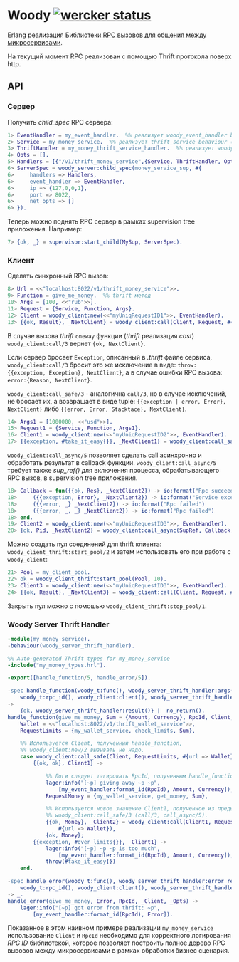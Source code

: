 Woody [![wercker status](https://app.wercker.com/status/fd36dd241f6c38a784de7bcf7e3f4549/s "wercker status")](https://app.wercker.com/project/bykey/fd36dd241f6c38a784de7bcf7e3f4549)
======

Erlang реализация [Библиотеки RPC вызовов для общения между микросервисами](http://52.29.202.218/design/ms/platform/rpc-lib).

На текущий момент RPC реализован с помощью Thrift протокола поверх http.

## API

### Сервер

Получить _child_spec_ RPC сервера:

```erlang
1> EventHandler = my_event_handler.  %% реализует woody_event_handler behaviour
2> Service = my_money_service.  %% реализует thrift_service behaviour (генерируется из .thrift файла)
3> ThriftHandler = my_money_thrift_service_handler.  %% реализует woody_server_thrift_handler behaviour
4> Opts = [].
5> Handlers = [{"/v1/thrift_money_service",{Service, ThriftHandler, Opts}}].
6> ServerSpec = woody_server:child_spec(money_service_sup, #{
6>     handlers => Handlers,
6>     event_handler => EventHandler,
6>     ip => {127,0,0,1},
6>     port => 8022,
6>     net_opts => []
6> }).
```

Теперь можно поднять RPC сервер в рамках supervision tree приложения. Например:

```erlang
7> {ok, _} = supervisor:start_child(MySup, ServerSpec).
```

### Клиент

Сделать синхронный RPC вызов:

```erlang
8> Url = <<"localhost:8022/v1/thrift_money_service">>.
9> Function = give_me_money.  %% thrift метод
10> Args = [100, <<"rub">>].
11> Request = {Service, Function, Args}.
12> Client = woody_client:new(<<"myUniqRequestID1">>, EventHandler).
13> {{ok, Result}, _NextClient} = woody_client:call(Client, Request, #{url => Url}).
```

В случае вызова _thrift_ `oneway` функции (_thrift_ реализация _cast_) `woody_client:call/3` вернет `{ok, NextClient}`.

Если сервер бросает `Exception`, описанный в _.thrift_ файле сервиса, `woody_client:call/3` бросит это же исключение в виде: `throw:{{exception, Exception}, NextClient}`, а в случае ошибки RPC вызова: `error:{Reason, NextClient}`.

`woody_client:call_safe/3` - аналогична `call/3`, но в случае исключений, не бросает их, а возвращает в виде tuple: `{{exception | error, Error}, NextClient}` либо `{{error, Error, Stacktace}, NextClient}`.

```erlang
14> Args1 = [1000000, <<"usd">>].
15> Request1 = {Service, Function, Args1}.
16> Client1 = woody_client:new(<<"myUniqRequestID2">>, EventHandler).
17> {{exception, #take_it_easy{}}, _NextClient1} = woody_client:call_safe(Client1, Request1, #{url => Url}).
```

`woody_client:call_async/5` позволяет сделать call асинхронно и обработать результат в callback функции. `woody_client:call_async/5` требует также _sup_ref()_ для включения процесса, обрабатывающего RPC вызов, в supervision tree приложения.

```erlang
18> Callback = fun({{ok, Res}, _NextClient2}) -> io:format("Rpc succeeded: ~p~n", [Res]);
18>     ({{exception, Error}, _NextClient2}) -> io:format("Service exception: ~p~n", [Error]);
18>     ({{error, _} _NextClient2}) -> io:format("Rpc failed")
18>     ({{error, _, _} _NextClient2}) -> io:format("Rpc failed")
18> end.
19> Client2 = woody_client:new(<<"myUniqRequestID3">>, EventHandler).
20> {ok, Pid, _NextClient2} = woody_client:call_async(SupRef, Callback, Client2, Request, #{url => Url}).
```

Можно создать пул соединений для thrift клиента: `woody_client_thrift:start_pool/2` и затем использовать его при работе с `woody_client`:

```erlang
21> Pool = my_client_pool.
22> ok = woody_client_thrift:start_pool(Pool, 10).
23> Client3 = woody_client:new(<<"myUniqRequestID3">>, EventHandler).
24> {{ok, Result}, _NextClient3} = woody_client:call(Client, Request, #{url => Url, pool => Pool}).
```

Закрыть пул можно с помошью `woody_client_thrift:stop_pool/1`.

### Woody Server Thrift Handler

```erlang
-module(my_money_service).
-behaviour(woody_server_thrift_handler).

%% Auto-generated Thrift types for my_money_service
-include("my_money_types.hrl").

-export([handle_function/5, handle_error/5]).

-spec handle_function(woody_t:func(), woody_server_thrift_handler:args(),
    woody_t:rpc_id(), woody_client:client(), woody_server_thrift_handler:handler_opts())
->
    {ok, woody_server_thrift_handler:result()} |  no_return().
handle_function(give_me_money, Sum = {Amount, Currency}, RpcId, Client, _Opts) ->
    Wallet = <<"localhost:8022/v1/thrift_wallet_service">>,
    RequestLimits = {my_wallet_service, check_limits, Sum},

    %% Используется Client, полученный handle_function,
    %% woody_client:new/2 вызывать не надо.
    case woody_client:call_safe(Client, RequestLimits, #{url => Wallet}) of
        {{ok, ok}, Client1} ->

            %% Логи следует тэгировать RpcId, полученным handle_function.
            lager:info("[~p] giving away ~p ~p",
                [my_event_handler:format_id(RpcId), Amount, Currency]),
            RequestMoney = {my_wallet_service, get_money, Sum},

            %% Используется новое значение Client1, полученное из предыдущего вызова
            %% woody_client:call_safe/3 (call/3, call_async/5).
            {{ok, Money}, _Client2} = woody_client:call(Client1, RequestMoney,
                #{url => Wallet}),
            {ok, Money};
        {{exception, #over_limits{}}, _Client1} ->
            lager:info("[~p] ~p ~p is too much",
                [my_event_handler:format_id(RpcId), Amount, Currency]),
            throw(#take_it_easy{})
    end.

-spec handle_error(woody_t:func(), woody_server_thrift_handler:error_reason(),
    woody_t:rpc_id(), woody_client:client(), woody_server_thrift_handler:handler_opts())
-> _.
handle_error(give_me_money, Error, RpcId, _Client, _Opts) ->
    lager:info("[~p] got error from thrift: ~p",
        [my_event_handler:format_id(RpcId), Error]).
```

Показанное в этом наивном примере реализации `my_money_service` использование `Client` и `RpcId` необходимо для корректного логирования _RPC ID_ библиотекой, которое позволяет построить полное дерево RPC вызовов между микросервисами в рамках обработки бизнес сценария.
